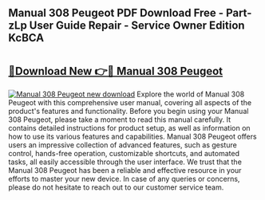 ## Manual 308 Peugeot PDF Download Free - Part-zLp User Guide Repair - Service Owner Edition KcBCA

# <h2><a href="http://cf22742.oget.top/?id=Manual+308+Peugeot">🔗Download New 👉🔴 Manual 308 Peugeot</a></h2>

[![Manual 308 Peugeot new download](https://i.imgur.com/5g1atiW.png)](http://cf22742.oget.top/?id=Manual+308+Peugeot)
Explore the world of Manual 308 Peugeot with this comprehensive user manual, covering all aspects of the product's features and functionality. Before you begin using your Manual 308 Peugeot, please take a moment to read this manual carefully. It contains detailed instructions for product setup, as well as information on how to use its various features and capabilities. Manual 308 Peugeot offers users an impressive collection of advanced features, such as gesture control, hands-free operation, customizable shortcuts, and automated tasks, all easily accessible through the user interface. We trust that the Manual 308 Peugeot has been a reliable and effective resource in your efforts to master your new device. In case of any queries or concerns, please do not hesitate to reach out to our customer service team.
